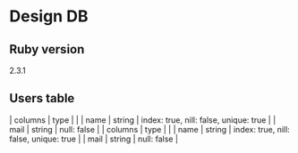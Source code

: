 # Design DB
## Ruby version
2.3.1

## Users table
| columns | type   |                                        |
| name    | string | index: true, nill: false, unique: true |
| mail    | string | null: false                            |
| columns | type   |                                        |
| name    | string | index: true, nill: false, unique: true |
| mail    | string | null: false                            |
